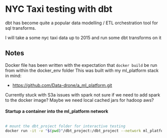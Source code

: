 # NYC Taxi testing with dbt

dbt has become quite a popular data modelling / ETL orchestration tool for sql transforms.

I will take a some nyc taxi data up to 2015 and run some dbt transforms on it

## Notes

Docker file has been written with the expectation that `docker build` be run from within the docker_env folder
This was built with my ml_platform stack in mind:

- https://github.com/Data-drone/a_ml_platform.git


Currently stuck with S3a issues with spark not sure if we need to add spark to the docker image? Maybe we need local cached jars for hadoop aws?

#### Startup a container into the ml_platform network

```bash

# mount the dbt_project folder for interactive testing
docker run -it -v "$(pwd)"/dbt_project:/dbt_project --network ml_platform dbt_test:latest /bin/bash 

```